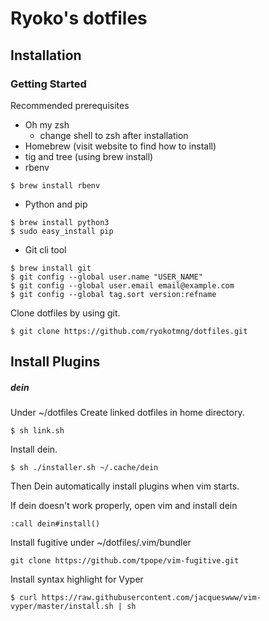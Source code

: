 # Ryoko's dotfiles
## Installation
### Getting Started
Recommended prerequisites
- Oh my zsh
  - change shell to zsh after installation
- Homebrew (visit website to find how to install)
- tig and tree (using brew install)
- rbenv
```
$ brew install rbenv
```
- Python and pip
```
$ brew install python3
$ sudo easy_install pip
```
- Git cli tool
```
$ brew install git
$ git config --global user.name "USER_NAME"
$ git config --global user.email email@example.com
$ git config --global tag.sort version:refname
```

Clone dotfiles by using git.
```
$ git clone https://github.com/ryokotmng/dotfiles.git
```

## Install Plugins
##### dein
Under ~/dotfiles
Create linked dotfiles in home directory.
```
$ sh link.sh
```
Install dein.
```
$ sh ./installer.sh ~/.cache/dein
```
Then Dein automatically install plugins when vim starts.

If dein doesn't work properly, open vim and install dein
```
:call dein#install()
```

Install fugitive
under ~/dotfiles/.vim/bundler
```
git clone https://github.com/tpope/vim-fugitive.git
```

Install syntax highlight for Vyper
```
$ curl https://raw.githubusercontent.com/jacqueswww/vim-vyper/master/install.sh | sh
```

